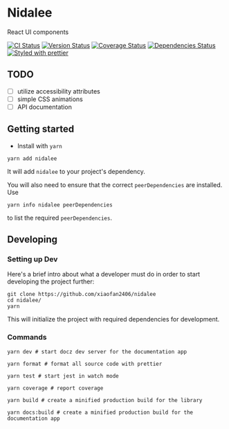# Nidalee

React UI components

[![CI Status][ci-badge]][ci]
[![Version Status][version-badge]][version]
[![Coverage Status][coverage-badge]][coverage]
[![Dependencies Status][dependencies-badge]][dependencies]
[![Styled with prettier][prettier-badge]][prettier]

[version-badge]: https://img.shields.io/npm/v/nidalee.svg?style=flat-square
[version]: https://www.npmjs.com/package/nidalee
[ci-badge]: https://img.shields.io/travis/xiaofan2406/nidalee.svg?style=flat-square
[ci]: https://travis-ci.org/xiaofan2406/nidalee
[coverage-badge]: https://img.shields.io/codecov/c/github/xiaofan2406/nidalee.svg?style=flat-square
[coverage]: https://codecov.io/gh/xiaofan2406/nidalee
[dependencies-badge]: https://img.shields.io/david/xiaofan2406/nidalee.svg?style=flat-square
[dependencies]: https://david-dm.org/xiaofan2406/nidalee
[prettier-badge]: https://img.shields.io/badge/styled_with-prettier-ff69b4.svg?style=flat-square
[prettier]: https://github.com/prettier/prettier

## TODO

- [ ] utilize accessibility attributes
- [ ] simple CSS animations
- [ ] API documentation

## Getting started

- Install with `yarn`

```shell
yarn add nidalee
```

It will add `nidalee` to your project's dependency.

You will also need to ensure that the correct `peerDependencies` are installed. Use

```shell
yarn info nidalee peerDependencies
```

to list the required `peerDependencies`.

## Developing

### Setting up Dev

Here's a brief intro about what a developer must do in order to start developing
the project further:

```shell
git clone https://github.com/xiaofan2406/nidalee
cd nidalee/
yarn
```

This will initialize the project with required dependencies for development.

### Commands

```shell
yarn dev # start docz dev server for the documentation app

yarn format # format all source code with prettier

yarn test # start jest in watch mode

yarn coverage # report coverage

yarn build # create a minified production build for the library

yarn docs:build # create a minified production build for the documentation app
```
